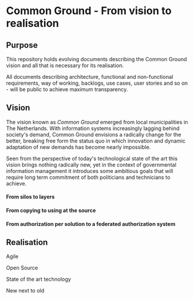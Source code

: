 Common Ground - From vision to realisation
=====

## Purpose
This repository holds evolving documents describing the Common Ground vision and all that is necessary for its realisation.

All documents describing architecture, functional and non-functional requirements, way of working, backlogs, use cases, user stories and so on - will be public to achieve maximum transparency.



## Vision

The vision known as *Common Ground* emerged from local municipalities in The Netherlands. With information systems increasingly lagging behind society's demand, Common Ground envisions a radically change for the better, breaking free form the status quo in which innovation and dynamic adaptation of new demands has become nearly impossible.

Seen from the perspective of today's technological state of the art this vision brings nothing radically new, yet in the context of governmental information management it introduces some ambitious goals that will require long term commitment of both politicians and technicians to achieve.



#### From silos to layers


#### From copying to using at the source


#### From authorization per solution to a federated authorization system




## Realisation

Agile

Open Source

State of the art technology

New next to old
